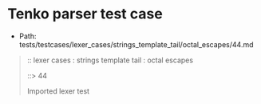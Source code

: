 # Tenko parser test case

- Path: tests/testcases/lexer_cases/strings_template_tail/octal_escapes/44.md

> :: lexer cases : strings template tail : octal escapes
>
> ::> 44
>
> Imported lexer test
>
> <template tail> ZeroToThreeOctalDigit [lookahead @{x2209}@ OctalDigit] (other character/high digit)

## Input

`````js
`${"-->"}\008`
`````

## Output

_Note: the whole output block is auto-generated. Manual changes will be overwritten!_

Below follow outputs in four parsing modes: sloppy mode, strict mode script goal, module goal, web compat mode (always sloppy).

Note that the output parts are auto-generated by the test runner to reflect actual result.

### Sloppy mode

Parsed with script goal and as if the code did not start with strict mode header.

`````
throws: Parser error!
  Template contained an illegal escape, these are only allowed in _tagged_ templates in >=ES2018

`${"-->"}\008`
        ^^^^^^------- error
`````

### Strict mode

Parsed with script goal but as if it was starting with `"use strict"` at the top.

_Output same as sloppy mode._

### Module goal

Parsed with the module goal.

_Output same as sloppy mode._

### Web compat mode

Parsed in sloppy script mode but with the web compat flag enabled.

_Output same as sloppy mode._
